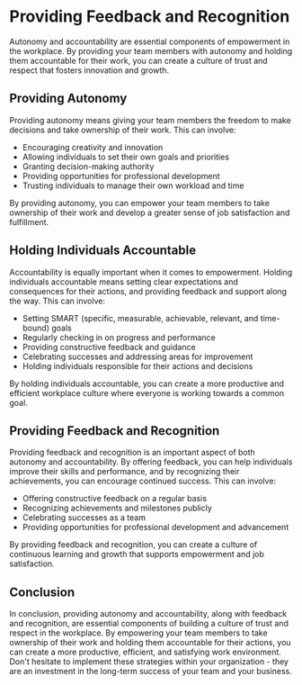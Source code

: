 Providing Feedback and Recognition
====================================================================================

Autonomy and accountability are essential components of empowerment in the workplace. By providing your team members with autonomy and holding them accountable for their work, you can create a culture of trust and respect that fosters innovation and growth.

Providing Autonomy
------------------

Providing autonomy means giving your team members the freedom to make decisions and take ownership of their work. This can involve:

* Encouraging creativity and innovation
* Allowing individuals to set their own goals and priorities
* Granting decision-making authority
* Providing opportunities for professional development
* Trusting individuals to manage their own workload and time

By providing autonomy, you can empower your team members to take ownership of their work and develop a greater sense of job satisfaction and fulfillment.

Holding Individuals Accountable
-------------------------------

Accountability is equally important when it comes to empowerment. Holding individuals accountable means setting clear expectations and consequences for their actions, and providing feedback and support along the way. This can involve:

* Setting SMART (specific, measurable, achievable, relevant, and time-bound) goals
* Regularly checking in on progress and performance
* Providing constructive feedback and guidance
* Celebrating successes and addressing areas for improvement
* Holding individuals responsible for their actions and decisions

By holding individuals accountable, you can create a more productive and efficient workplace culture where everyone is working towards a common goal.

Providing Feedback and Recognition
----------------------------------

Providing feedback and recognition is an important aspect of both autonomy and accountability. By offering feedback, you can help individuals improve their skills and performance, and by recognizing their achievements, you can encourage continued success. This can involve:

* Offering constructive feedback on a regular basis
* Recognizing achievements and milestones publicly
* Celebrating successes as a team
* Providing opportunities for professional development and advancement

By providing feedback and recognition, you can create a culture of continuous learning and growth that supports empowerment and job satisfaction.

Conclusion
----------

In conclusion, providing autonomy and accountability, along with feedback and recognition, are essential components of building a culture of trust and respect in the workplace. By empowering your team members to take ownership of their work and holding them accountable for their actions, you can create a more productive, efficient, and satisfying work environment. Don't hesitate to implement these strategies within your organization - they are an investment in the long-term success of your team and your business.
